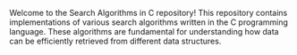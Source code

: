 Welcome to the Search Algorithms in C repository! This repository contains implementations of various search algorithms written in the C programming language. These algorithms are fundamental for understanding how data can be efficiently retrieved from different data structures.
